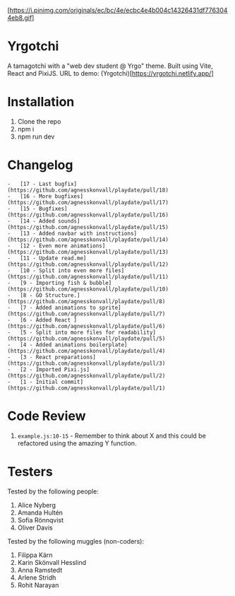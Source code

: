 [https://i.pinimg.com/originals/ec/bc/4e/ecbc4e4b004c14326431df7763044eb8.gif]

# Yrgotchi

A tamagotchi with a "web dev student @ Yrgo" theme. Built using Vite, React and PixiJS.
URL to demo: (Yrgotchi)[https://yrgotchi.netlify.app/]

# Installation

1. Clone the repo
2. npm i
3. npm run dev

# Changelog

    -   [17 - Last bugfix] (https://github.com/agnesskonvall/playdate/pull/18)
    -   [16 - More bugfixes] (https://github.com/agnesskonvall/playdate/pull/17)
    -   [15 - Bugfixes] (https://github.com/agnesskonvall/playdate/pull/16)
    -   [14 - Added sounds] (https://github.com/agnesskonvall/playdate/pull/15)
    -   [13 - Added navbar with instructions] (https://github.com/agnesskonvall/playdate/pull/14)
    -   [12 - Even more animations] (https://github.com/agnesskonvall/playdate/pull/13)
    -   [11 - Update read.me] (https://github.com/agnesskonvall/playdate/pull/12)
    -   [10 - Split into even more files] (https://github.com/agnesskonvall/playdate/pull/11)
    -   [9 - Importing fish & bubble] (https://github.com/agnesskonvall/playdate/pull/10)
    -   [8 - GO Structure.] (https://github.com/agnesskonvall/playdate/pull/8)
    -   [7 - Added animations to sprite] (https://github.com/agnesskonvall/playdate/pull/7)
    -   [6 - Added React ] (https://github.com/agnesskonvall/playdate/pull/6)
    -   [5 - Split into more files for readability] (https://github.com/agnesskonvall/playdate/pull/5) 
    -   [4 - Added animations boilerplate] (https://github.com/agnesskonvall/playdate/pull/4)
    -   [3 - React preparations] (https://github.com/agnesskonvall/playdate/pull/3)
    -   [2 - Imported Pixi.js] (https://github.com/agnesskonvall/playdate/pull/2)
    -   [1 - Initial commit] (https://github.com/agnesskonvall/playdate/pull/1)

# Code Review

1. `example.js:10-15` - Remember to think about X and this could be refactored using the amazing Y function.

# Testers

Tested by the following people:

1. Alice Nyberg
2. Amanda Hultén
3. Sofia Rönnqvist
4. Oliver Davis

Tested by the following muggles (non-coders):

1. Filippa Kärn
2. Karin Skönvall Hesslind
3. Anna Ramstedt
4. Arlene Stridh
5. Rohit Narayan
